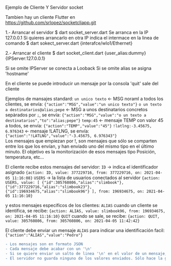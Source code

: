 Ejemplo de Cliente Y Servidor socket 

Tambien hay un cliente Flutter en
https://github.com/srlopez/socketcliapp.git



1.- Arrancar el servidor
   $ dart socket_server.dart
Se arranca en la IP 127.0.0.1
Si quieres arrancarlo en otra IP indica el intermace en la linea de comando
   $ dart sokect_server.dart {interafce/wlo1/Ethernet}

2.- Arrancar el cliente
   $ dart socket_client.dart {user_alias:dummy} {IPServer:127.0.0.1}

   Si se omite IPServer se conecta a Looback
   Si se omite alias se asigna 'hostname'


En el cliente se puede introducir un mensaje por la consola
'quit' sale del cliente

Ejemplos de mansajes standard:
`un unico texto`  <- MSG noraml a todos los clientes, se envía: `{"action":"MSG","value":"un unico texto"}`
`o un texto a destinatarios@alias;pepe`   <- MSG a unos destinatarios concretos sepàrados por `;`, se envía: `{"action":"MSG","value":"o un texto a destinatarios","to":"alias;pepe"}`
`temp:45`  <- mensaje TEMP con valor 45 a todos, se envía: `{"action":"TEMP","value":"45"}`
`!latlng:-3.45675, 6.976343` <- mensaje !LATLNG, se envía: `{"action":"!LATLNG","value":"-3.45675, 6.976343"}`  
Los mensajes que empiezan por !, son mensajes que sólo se comparten entre los que los envían, y han enviado uno del mismo tipo en el último minuto.  El objetivo es la monitorización de esos mensajes tipo Posición, temperatura, etc... 
 
El cliente recibe estos mensajes del servidor:
`ID` -> indica el identificador asignado `{action: ID, value: 377229716, from: 377229716, on: 2021-04-05 11:16:08}`
`USERS` -> la lista de usuarios conectados al servidor `{action: USERS, value: [ {"id":305760806,"alias":"slimbook"}, {"id":377229716,"alias":"slimbook23"}, {"id":196934675,"alias":"slimbook96"} ], from: 196934675, on: 2021-04-05 11:16:10}`

y estos mensajes especificos de los clientes:
`ALIAS` cuando un cliente se identifica, se recibe: `{action: ALIAS, value: slimbook96, from: 196934675, on: 2021-04-05 11:16:10}`
`QUIT` cuando se sale, se recibe: `{action: QUIT, value: 305760806, from: 305760806, on: 2021-04-05 11:42:42}`


El cliente debe enviar un mensaje `ALIAS` para indicar una identificación facil: `{"action":"ALIAS","value":"Pedro"}` 


```diff
- Los mensajes son en formato JSON
- Cada mensaje debe acabar con un '\n'
- Si se quiere enviar un salto de linea '\n' en el valor de un mensaje, se debe acordar una sustitución y su conversion a '\n' entre los clientes, o utilizar una encriptación a base64 por ejemplo.
- El servidor no guarda ninguno de los valores enviados. Sólo hace la gestión de los usuarios con sus ALIAS, y la gestion de los mensajes de monitorización
```